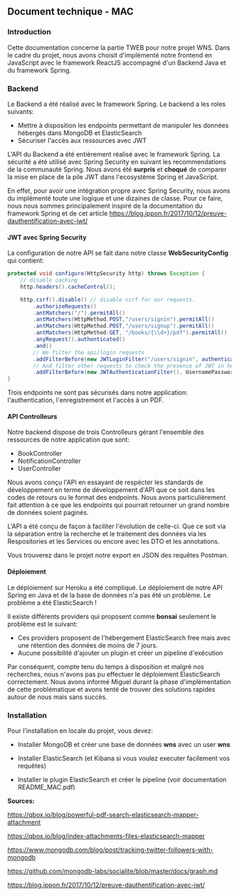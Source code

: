 ## Document technique - MAC

### Introduction

Cette documentation concerne la partie TWEB pour notre projet WNS. Dans le cadre du projet, nous avons choisit d'implémenté notre frontend en JavaScript avec le framework ReactJS accompagné d'un Backend Java et du framework Spring.

### Backend

Le Backend a été réalisé avec le framework Spring. Le backend a les roles suivants:

- Mettre à disposition les endpoints permettant de manipuler les données hébergés dans MongoDB et ElasticSearch
- Sécuriser l'accès aux ressources avec JWT

L'API du Backend a été entièrement réalisé avec le framework Spring. La sécurité a été utilisé avec Spring Security en suivant les recommendations de la communauté Spring. Nous avons été **surpris** et **choqué** de comparer la mise en place de la pile JWT dans l'ecosystème Spring et JavaScript.

En effet, pour avoir une intégration propre avec Spring Security, nous avons du implémenté toute une logique et une dizaines de classe. Pour ce faire, nous nous sommes principalement inspiré de la documentation du framework Spring et de cet article https://blog.ippon.fr/2017/10/12/preuve-dauthentification-avec-jwt/

#### JWT avec Spring Security

La configuration de notre API se fait dans notre classe **WebSecurityConfig** qui contient:

```java
protected void configure(HttpSecurity http) throws Exception {
    // disable caching
    http.headers().cacheControl();

    http.csrf().disable() // disable csrf for our requests.
        .authorizeRequests()
        .antMatchers("/").permitAll()
        .antMatchers(HttpMethod.POST,"/users/signin").permitAll()
        .antMatchers(HttpMethod.POST,"/users/signup").permitAll()
        .antMatchers(HttpMethod.GET, "/books/{\\d+}/pdf").permitAll()
        .anyRequest().authenticated()
        .and()
        // We filter the api/login requests
        .addFilterBefore(new JWTLoginFilter("/users/signin", authenticationManager()), UsernamePasswordAuthenticationFilter.class)
        // And filter other requests to check the presence of JWT in header
        .addFilterBefore(new JWTAuthenticationFilter(), UsernamePasswordAuthenticationFilter.class);
}
```



Trois endpoints ne sont pas sécurisés dans notre application: l'authentication, l'enregistrement et l'accès à un PDF.

#### API Controlleurs

Notre backend dispose de trois Controlleurs gérant l'ensemble des ressources de notre application que sont:

- BookController
- NotificationController
- UserController

Nous avons conçu l'API en essayant de respécter les standards de développement en terme de développement d'API que ce soit dans les codes de retours ou le format des endpoints. Nous avons particulièrement fait attention à ce que les endpoints qui pourrait retourner un grand nombre de données soient paginés.

L'API a été conçu de façon à faciliter l'évolution de celle-ci. Que ce soit via la séparation entre la recherche et le traitement des données via les Respositories et les Services ou encore avec les DTO et les annotations.

Vous trouverez dans le projet notre export en JSON des requêtes Postman.

#### Déploiement

Le déploiement sur Heroku a été compliqué. Le déploiement de notre API Spring en Java et de la base de données n'a pas été un problème. Le problème a été ElasticSearch !

Il existe différents providers qui proposent comme **bonsai** seulement le problème est le suivant:

- Ces providers proposent de l'hébergement ElasticSearch free mais avec une rétention des données de moins de 7 jours.
- Aucune possibilité d'ajouter un plugin et créer un pipeline d'exécution

Par conséquent, compte tenu du temps à disposition et malgré nos recherches, nous n'avons pas pu effectuer le déploiement ElasticSearch correctement. Nous avons informé Miguel durant la phase d'implémentation de cette problématique et avons tenté de trouver des solutions rapides autour de nous mais sans succès. 

### Installation

Pour l'installation en locale du projet, vous devez:

- Installer MongoDB et créer une base de données **wns** avec un user **wns**

- Installer ElasticSearch (et Kibana si vous voulez executer facilement vos requêtes)

- Installer le plugin ElasticSearch et créer le pipeline (voir documentation README_MAC.pdf)


**Sources:**

https://qbox.io/blog/powerful-pdf-search-elasticsearch-mapper-attachment

https://qbox.io/blog/index-attachments-files-elasticsearch-mapper

https://www.mongodb.com/blog/post/tracking-twitter-followers-with-mongodb

https://github.com/mongodb-labs/socialite/blob/master/docs/graph.md

https://blog.ippon.fr/2017/10/12/preuve-dauthentification-avec-jwt/